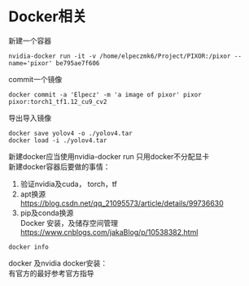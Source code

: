 # Docker相关
新建一个容器 
```
nvidia-docker run -it -v /home/elpeczmk6/Project/PIXOR:/pixor --name='pixor' be795ae7f606
```
commit一个镜像  
```
docker commit -a 'Elpecz' -m 'a image of pixor' pixor pixor:torch1_tf1.12_cu9_cv2
```
导出导入镜像   
```
docker save yolov4 -o ./yolov4.tar
docker load -i ./yolov4.tar
``` 
新建docker应当使用nvidia-docker run 只用docker不分配显卡  
新建docker容器后要做的事情：  
1. 验证nvidia及cuda， torch，tf  
2. apt换源  
https://blog.csdn.net/qq_21095573/article/details/99736630  
3. pip及conda换源  
Docker 安装，及储存空间管理  
https://www.cnblogs.com/jakaBlog/p/10538382.html
```
docker info
```

docker 及nvidia docker安装：  
有官方的最好参考官方指导  
